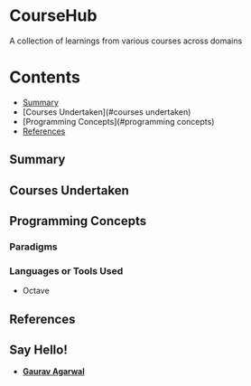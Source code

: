 # CourseHub
A collection of learnings from various courses across domains

# Contents
- [Summary](#summary)
- [Courses Undertaken](#courses undertaken)
- [Programming Concepts](#programming concepts)
- [References](#references)

## Summary

## Courses Undertaken

## Programming Concepts

### Paradigms

### Languages or Tools Used
- Octave

## References

## Say Hello!
* **[Gaurav Agarwal](https://github.com/compnaut)**
